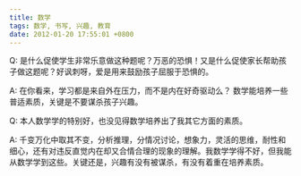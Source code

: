 ```yaml
---
title: 数学
tags: 数学, 书写, 兴趣, 教育
date: 2012-01-20 17:55:01 +0800
---
```



Q: 是什么促使学生非常乐意做这种题呢？万恶的恐惧！又是什么促使家长帮助孩子做这题呢？好讽刺呀，爱是用来鼓励孩子屈服于恐惧的。

A: 在你看来，学习都是来自外在压力，而不是内在好奇驱动么？ 数学能培养一些普适素质，关键是不要谋杀孩子兴趣。

Q: 本人数学学的特别好，也没见得数学培养出了我其它方面的素质。

A: 千变万化中取其不变，分析推理，分情况讨论，想象力，灵活的思维，耐性和细心，还有对违反直觉内在却又合情合理的现象的理解。我数学学得不好，但我能从数学学到这些。关键还是，兴趣有没有被谋杀，有没有着重在培养素质。

